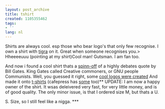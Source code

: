 ```yaml
---
layout: post_archive
title: tshirt
created: 1105355462
tags:
- ''
lang: nl
---
```

Shirts are always cool. esp those who bear logo's that only few recognise. I own a shirt with [tigra]() on it. Great when someone recognises you.> Hheeeeuuu (pointing at my shirt)Cool man! Gutsman. I am fan too.

And now i found a cool shirt thats a [spinn-off](http://www.wired.com/news/culture/0,1284,66209,00.html) of a highly debates quote by Bill Gates. King Gates called Creative commoners, or GNU people Communists. Well, you guessed it right, some [cool logos were created](http://home.nc.rr.com/frijole//copyleft/) And made it onto [t-shirts](http://www.giantrobotprinting.com/commies/)<!--break--> (cafepress has [some](http://www.cafepress.com/creativecommies) too)** UPDATE: I am now a happy owner of the shirt. It wsas deleivered very fast, for very little money, and is of good quality. The only minor issue, is that I ordered size M, but thats a U.

S. Size, so I still feel like a nigga. ***
